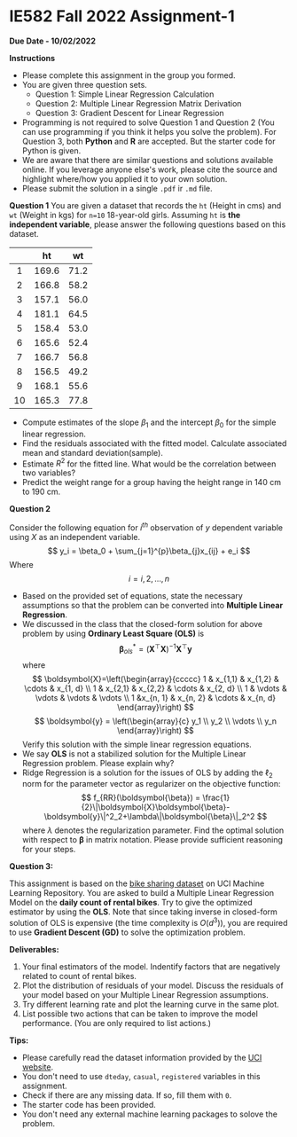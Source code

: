 
# IE582 Fall 2022 Assignment-1
**Due Date - 10/02/2022**

**Instructions**

* Please complete this assignment in the group you formed.
* You are given three question sets.
    * Question 1: Simple Linear Regression Calculation
    * Question 2: Multiple Linear Regression Matrix Derivation
    * Question 3: Gradient Descent for Linear Regression
* Programming is not required to solve Question 1 and Question 2 (You can use programming if you think it helps you solve the problem). For Question 3, both **Python** and **R** are accepted. But the starter code for Python is given.
* We are aware that there are similar questions and solutions available online. If you leverage anyone else's work, please cite the source and highlight where/how you applied it to your own solution.
* Please submit the solution in a single `.pdf` ir `.md` file.

**Question 1**
You are given a dataset that records the `ht` (Height in cms) and `wt` (Weight in kgs) for `n=10` 18-year-old girls. Assuming `ht` is **the independent variable**, please answer the following questions based on this dataset.

<center>

| |ht |wt| 
|:-:|:-----:|:------:|
|1|169.6|71.2|
|2|166.8|58.2|
|3|157.1|56.0|
|4|181.1|64.5|
|5|158.4|53.0|
|6|165.6|52.4|
|7|166.7|56.8|
|8|156.5|49.2|
|9|168.1|55.6|
|10|165.3|77.8|

</center>

* Compute estimates of the slope $\beta_1$ and the intercept $\beta_0$ for the simple linear regression.
* Find the residuals associated with the fitted model. Calculate associated mean and standard deviation(sample).
* Estimate $R^2$ for the fitted line. What would be the correlation between two variables?
* Predict the weight range for a group having the height range in 140 cm to 190 cm.

**Question 2**

Consider the following equation for $i^{th}$ observation of $y$ dependent variable using $X$ as an independent variable.
$$
y_i = \beta_0 + \sum_{j=1}^{p}\beta_{j}x_{ij} + e_i
$$
Where
$$
i = i,2,\dots, n
$$


* Based on the provided set of equations, state the necessary assumptions so that the problem can be converted into **Multiple Linear Regression**.
* We discussed in the class that the closed-form solution for above problem by using **Ordinary Least Square (OLS)** is 
  $$
  \boldsymbol{\beta}_{ols}^*=(\boldsymbol{X}^\top\boldsymbol{X})^{-1}\boldsymbol{X}^\top\boldsymbol{y}
  $$
  where 
  $$
  \boldsymbol{X}=\left(\begin{array}{ccccc}
  1 & x_{1,1} & x_{1,2} & \cdots & x_{1, d} \\
  1 & x_{2,1} & x_{2,2} & \cdots & x_{2, d} \\
  1 & \vdots & \vdots & \vdots & \vdots \\
  1 &x_{n, 1} & x_{n, 2} & \cdots & x_{n, d}
  \end{array}\right)
  $$
  $$
  \boldsymbol{y} = \left(\begin{array}{c}
  y_1 \\
  y_2 \\
  \vdots \\
  y_n
  \end{array}\right)
  $$
  Verify this solution with the simple linear regression equations.
* We say **OLS** is not a stabilized solution for the Multiple Linear Regression problem. Please explain why?
* Ridge Regression is a solution for the issues of OLS by adding the $\ell_2$ norm for the parameter vector as regularizer on the objective function:
  $$
    f_{RR}(\boldsymbol{\beta}) = \frac{1}{2}\|\boldsymbol{X}\boldsymbol{\beta}-\boldsymbol{y}\|^2_2+\lambda\|\boldsymbol{\beta}\|_2^2
  $$
  where $\lambda$ denotes the regularization parameter.
  Find the optimal solution with respect to $\boldsymbol{\beta}$ in matrix notation. Please provide sufficient reasoning for your steps.


**Question 3:**

This assignment is based on the [bike sharing dataset](https://archive.ics.uci.edu/ml/datasets/Bike+Sharing+Dataset#) on UCI Machine Learning Repository. You are asked to build a Multiple Linear Regression Model on the **daily count of rental bikes**. Try to give the optimized estimator by using the **OLS**. Note that since taking inverse in closed-form solution of OLS is expensive (the time complexity is $O(d^3)$), you are required to use **Gradient Descent (GD)** to solve the optimization problem. 

**Deliverables:**

1. Your final estimators of the model. Indentify factors that are negatively related to count of rental bikes.
2. Plot the distribution of residuals of your model. Discuss the residuals of your model based on your Multiple Linear Regression assumptions.
3. Try different learning rate and plot the learning curve in the same plot.
4. List possible two actions that can be taken to improve the model performance. (You are only required to list actions.)


**Tips:**
* Please carefully read the dataset information provided by the [UCI website](https://archive.ics.uci.edu/ml/datasets/Bike+Sharing+Dataset#).
* You don't need to use `dteday`, `casual`, `registered` variables in this assignment. 
* Check if there are any missing data. If so, fill them with `0`.
* The starter code has been provided.
* You don't need any external machine learning packages to solove the problem.